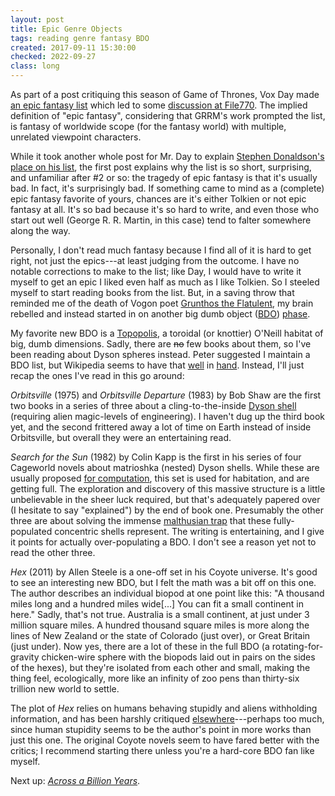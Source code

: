 ```yaml
---
layout: post
title: Epic Genre Objects
tags: reading genre fantasy BDO
created: 2017-09-11 15:30:00
checked: 2022-09-27
class: long
---
```

As part of a post critiquing this season of Game of Thrones, Vox Day made [an epic fantasy list](https://voxday.net/2017/08/30/compression-and-decompression/) which led to some [discussion at File770](https://file770.com/pixel-scroll-83017-two-little-pixels-sitting-in-a-tree-s-c-r-o-l-l-i-n-g/).  The implied definition of "epic fantasy", considering that GRRM's work prompted the list, is fantasy of worldwide scope (for the fantasy world) with multiple, unrelated viewpoint characters.

While it took another whole post for Mr. Day to explain [Stephen Donaldson's place on his list](https://voxday.net/2017/09/01/the-epic-greatness-of-stephen-donaldson/), the first post explains why the list is so short, surprising, and unfamiliar after #2 or so:   the tragedy of epic fantasy is that it's usually bad.  In fact, it's surprisingly bad.  If something came to mind as a (complete) epic fantasy favorite of yours, chances are it's either Tolkien or not epic fantasy at all.  It's so bad because it's so hard to write, and even those who start out well (George R. R. Martin, in this case) tend to falter somewhere along the way.

Personally, I don't read much fantasy because I find all of it is hard to get right, not just the epics---at least judging from the outcome.   I have no notable corrections to make to the list; like Day, I would have to write it myself to get an epic I liked even half as much as I like Tolkien.  So I steeled myself to start reading books from the list.  But, in a saving throw that reminded me of the death of Vogon poet [Grunthos the Flatulent](http://hitchhikers.wikia.com/wiki/Grunthos_the_Flatulent), my brain rebelled and instead started in on another big dumb object ([BDO](/blog/tags/BDO/)) [phase](/blog/2007/06/08/missile-gap-by-charlie-stross/).

My favorite new BDO is a [Topopolis](https://en.wikipedia.org/wiki/Topopolis), a toroidal (or knottier) O'Neill habitat of big, dumb dimensions.  Sadly, there are ~~no~~ few books about them, so I've been reading about Dyson spheres instead.  Peter suggested I maintain a BDO list, but Wikipedia seems to have that [well](https://en.wikipedia.org/wiki/Megastructure#Fictional) in [hand](https://en.wikipedia.org/wiki/Dyson_spheres_in_popular_culture).  Instead, I'll just recap the ones I've read in this go around:

*Orbitsville* (1975) and *Orbitsville Departure* (1983) by Bob Shaw are the first two books in a series of three about a cling-to-the-inside [Dyson shell](https://en.wikipedia.org/wiki/Dyson_sphere#Dyson_shell) (requiring alien magic-levels of engineering).  I haven't dug up the third book yet, and the second frittered away a lot of time on Earth instead of inside Orbitsville, but overall they were an entertaining read.

*Search for the Sun* (1982) by Colin Kapp is the first in his series of four Cageworld novels about matrioshka (nested) Dyson shells.  While these are usually proposed [for computation](https://en.wikipedia.org/wiki/Matrioshka_brain), this set is used for habitation, and are getting full.  The exploration and discovery of this massive structure is a little unbelievable in the sheer luck required, but that's adequately papered over (I hesitate to say "explained") by the end of book one.  Presumably the other three are about solving the immense [malthusian trap](https://en.wikipedia.org/wiki/Malthusian_trap) that these fully-populated concentric shells represent.  The writing is entertaining, and I give it points for actually over-populating a BDO.  I don't see a reason yet not to read the other three.

*Hex* (2011) by Allen Steele is a one-off set in his Coyote universe.  It's good to see an interesting new BDO, but I felt the math was a bit off on this one.  The author describes an individual biopod at one point like this:  "A thousand miles long and a hundred miles wide[...]  You can fit a small continent in here."   Sadly, that's not true.  Australia is a small continent, at just under 3 million square miles.  A hundred thousand square miles is more along the lines of New Zealand or the state of Colorado (just over), or Great Britain (just under).  Now yes, there are a lot of these in the full BDO (a rotating-for-gravity chicken-wire sphere with the biopods laid out in pairs on the sides of the hexes), but they're isolated from each other and small, making the thing feel, ecologically, more like an infinity of zoo pens than thirty-six trillion new world to settle.

The plot of *Hex* relies on humans behaving stupidly and aliens withholding information, and has been harshly critiqued [elsewhere](https://www.kirkusreviews.com/book-reviews/allen-steele/hex2/)---perhaps too much, since human stupidity seems to be the author's point in more works than just this one.  The original Coyote novels seem to have fared better with the critics; I recommend starting there unless you're a hard-core BDO fan like myself.

Next up: [*Across a Billion Years*](https://en.wikipedia.org/wiki/Across_a_Billion_Years).


